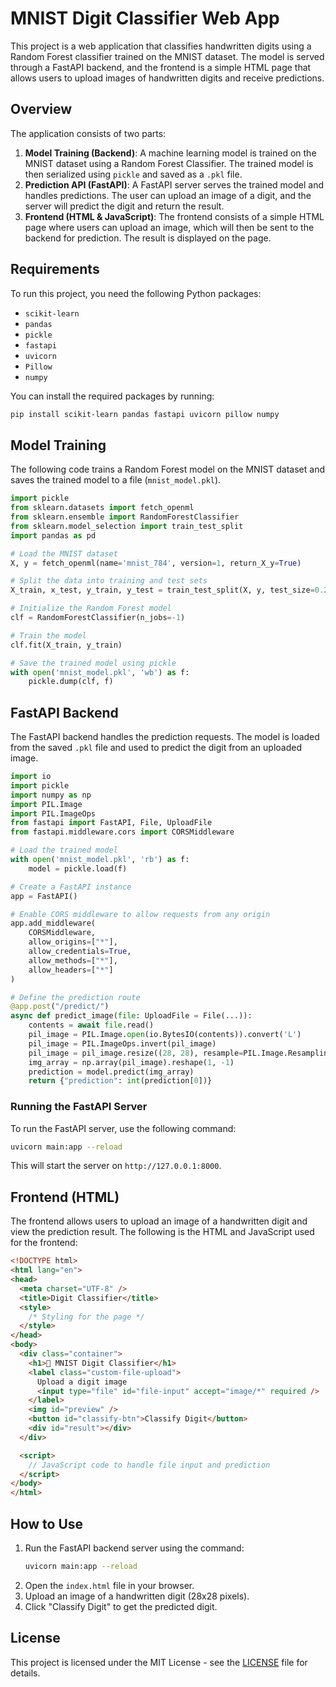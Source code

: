 
# MNIST Digit Classifier Web App

This project is a web application that classifies handwritten digits using a Random Forest classifier trained on the MNIST dataset. The model is served through a FastAPI backend, and the frontend is a simple HTML page that allows users to upload images of handwritten digits and receive predictions.

## Overview

The application consists of two parts:

1. **Model Training (Backend)**: A machine learning model is trained on the MNIST dataset using a Random Forest Classifier. The trained model is then serialized using `pickle` and saved as a `.pkl` file.
2. **Prediction API (FastAPI)**: A FastAPI server serves the trained model and handles predictions. The user can upload an image of a digit, and the server will predict the digit and return the result.
3. **Frontend (HTML & JavaScript)**: The frontend consists of a simple HTML page where users can upload an image, which will then be sent to the backend for prediction. The result is displayed on the page.

## Requirements

To run this project, you need the following Python packages:

- `scikit-learn`
- `pandas`
- `pickle`
- `fastapi`
- `uvicorn`
- `Pillow`
- `numpy`

You can install the required packages by running:

```bash
pip install scikit-learn pandas fastapi uvicorn pillow numpy
```

## Model Training

The following code trains a Random Forest model on the MNIST dataset and saves the trained model to a file (`mnist_model.pkl`).

```python
import pickle
from sklearn.datasets import fetch_openml
from sklearn.ensemble import RandomForestClassifier
from sklearn.model_selection import train_test_split
import pandas as pd

# Load the MNIST dataset
X, y = fetch_openml(name='mnist_784', version=1, return_X_y=True)

# Split the data into training and test sets
X_train, x_test, y_train, y_test = train_test_split(X, y, test_size=0.2)

# Initialize the Random Forest model
clf = RandomForestClassifier(n_jobs=-1)

# Train the model
clf.fit(X_train, y_train)

# Save the trained model using pickle
with open('mnist_model.pkl', 'wb') as f:
    pickle.dump(clf, f)
```

## FastAPI Backend

The FastAPI backend handles the prediction requests. The model is loaded from the saved `.pkl` file and used to predict the digit from an uploaded image.

```python
import io
import pickle
import numpy as np
import PIL.Image
import PIL.ImageOps
from fastapi import FastAPI, File, UploadFile
from fastapi.middleware.cors import CORSMiddleware

# Load the trained model
with open('mnist_model.pkl', 'rb') as f:
    model = pickle.load(f)

# Create a FastAPI instance
app = FastAPI()

# Enable CORS middleware to allow requests from any origin
app.add_middleware(
    CORSMiddleware,
    allow_origins=["*"],
    allow_credentials=True,
    allow_methods=["*"],
    allow_headers=["*"]
)

# Define the prediction route
@app.post("/predict/")
async def predict_image(file: UploadFile = File(...)):
    contents = await file.read()
    pil_image = PIL.Image.open(io.BytesIO(contents)).convert('L')
    pil_image = PIL.ImageOps.invert(pil_image)
    pil_image = pil_image.resize((28, 28), resample=PIL.Image.Resampling.LANCZOS)
    img_array = np.array(pil_image).reshape(1, -1)
    prediction = model.predict(img_array)
    return {"prediction": int(prediction[0])}
```

### Running the FastAPI Server

To run the FastAPI server, use the following command:

```bash
uvicorn main:app --reload
```

This will start the server on `http://127.0.0.1:8000`.

## Frontend (HTML)

The frontend allows users to upload an image of a handwritten digit and view the prediction result. The following is the HTML and JavaScript used for the frontend:

```html
<!DOCTYPE html>
<html lang="en">
<head>
  <meta charset="UTF-8" />
  <title>Digit Classifier</title>
  <style>
    /* Styling for the page */
  </style>
</head>
<body>
  <div class="container">
    <h1>🔢 MNIST Digit Classifier</h1>
    <label class="custom-file-upload">
      Upload a digit image
      <input type="file" id="file-input" accept="image/*" required />
    </label>
    <img id="preview" />
    <button id="classify-btn">Classify Digit</button>
    <div id="result"></div>
  </div>

  <script>
    // JavaScript code to handle file input and prediction
  </script>
</body>
</html>
```

## How to Use

1. Run the FastAPI backend server using the command:
   ```bash
   uvicorn main:app --reload
   ```
2. Open the `index.html` file in your browser.
3. Upload an image of a handwritten digit (28x28 pixels).
4. Click "Classify Digit" to get the predicted digit.

## License

This project is licensed under the MIT License - see the [LICENSE](LICENSE) file for details.

